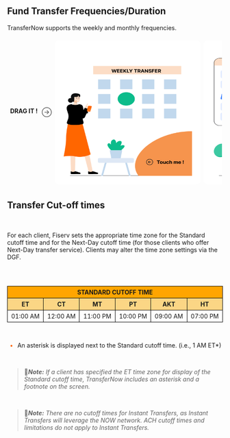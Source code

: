 ## Fund Transfer Frequencies/Duration

TransferNow supports the weekly and monthly frequencies.
&nbsp;

 <style>
        .flowchart-parent {
            height: 350px;
           border: 2px solid rgba(223, 218, 218, 0.002);
            padding: 5px;
            border-radius: 5px;
            display: flex;
            flex-wrap: wrap;
            flex-direction: column;
            gap: 7px;
            margin-left: 0px;
            align-items: center;
            justify-content: space-evenly;
            box-sizing: border-box;
            overflow-x: scroll;
            background-color: rgba(244, 241, 241, 0);
        }
        .flowchart-parent::-webkit-scrollbar {
            display: none;
        }
        .flowchart-parent {
            -ms-overflow-style: none;
            scrollbar-width: none;
        }
        .flowchart-parent1
        {
            display: flex;
            flex-direction: column;
           border: 3px solid rgba(224, 217, 217, 0);
            border-radius: 10px;
            width: 335px;
            height: 335px;
            gap: 5px;
            background-color: white;
            align-items: center;
            justify-content: center;
        } 
        .flowchart-parent2
        {
            display: flex;
            flex-direction: column;
         border: 3px solid rgba(224, 217, 217, 0);
            border-radius: 10px;
            width: 335px;
            height: 335px;
            gap: 5px;
            background-color: white;
            align-items: center;
            justify-content: center;
        } 
        .flowchart-parent3
        {
            display: flex;
            flex-direction: column;
          border: 3px solid rgba(224, 217, 217, 0);
            border-radius: 10px;
            width: 335px;
            height: 335px;
            gap: 5px;
            background-color: white;
            align-items: center;
            justify-content: center;
        } 
        .flowchart-child1
        {
            flex-direction: row;
        }
        .flowchart-child3   
        {
            flex-direction: row;
        }
        .flowchart-child5  
        {
            flex-direction: row;
        }
        .flowchart-child2
        {
            display: none;
            flex-direction: column;
        }
        .flowchart-child4
        {
            display: none;
            flex-direction: column;
        }
        .flowchart-child6
        {
            display: none;
            flex-direction: column;
        }
        p{
            align-self: center;
        }
        .flowchart-parent ul li::before 
        {
            content: "\2022";
            font-size: 1em;
            color: #f60;
            display: inline-block;
            width: 1em;
            margin-left: -1em;
        }
        .flowchart-parent1:hover
        {
            .flowchart-child1
                {
                    display: none ;
                }
            .flowchart-child2
                {
                    display: flex;
                }
        }
        .flowchart-parent2:hover
        {
            .flowchart-child3
                {
                    display: none ;
                }
            .flowchart-child4
                {
                    display: flex;
                }
        }
        .flowchart-parent3:hover
        {
            .flowchart-child5
                {
                    display: none ;
                }
            .flowchart-child6
                {
                    display: flex;
                }
        }
        .drag
        {
            display:flex;
            gap:10px;
        }
    </style>
<div class="flowchart-parent">
        <div class="drag">
            <b>DRAG IT ! </b>
            <img src="../assets/images/arrow-right.png"> 
        </div>
        <div class="flowchart-parent1">                       
                <div class="flowchart-child1">
                    <img src="../assets/images/weekly-transfer-updated.png" style="height:300px;width:300px;">
                </div>
                <div class="flowchart-child2">
                    <p><b style="text-align: center;">Weekly Transfer</b></p>
                    <ul>
                        <li>Every week</li>
                        <li>Every two week</li>
                        <li>Every three week</li>
                        <li>Every four week</li>
                        <li>Every 15 days</li>
                    </ul>
                </div>
        </div>
        <div class="flowchart-parent2">
            <div class="flowchart-child3">
                <img src="../assets/images/monthly-transfer-updated.png" style="height:300px;width:300px;">
            </div>
            <div class="flowchart-child4">
                <p><b style="text-align: center">Monthly Transfer</b></p>
                <ul>
                    <li>Every month.</li>
                    <li>Every two month.</li>
                    <li>Every three week.</li>
                    <li>Every six week.</li>
                    <li>First business day of the month.</li>
                    <li>Last business day of the month.</li>
                </ul>
            </div>
        </div>
        <div class="flowchart-parent3">
            <div class="flowchart-child5">
                <img src="../assets/images/durations-updated.png" style="height:300px;width:300px;">
            </div>
            <div class="flowchart-child6">
                    <p><b style="text-align: center;">Durations</b></p>
                <ul>
                    <li>Until a specified number of transactions are made.</li>
                    <li>Until cancelled by the user.</li>
                    <li>Up to but not after a specified date.</li>
                    <li>Until a specified dollar amount is transfered.</li>
                </ul>
            </div>
        </div>
    </div>

## Transfer Cut-off times 
&nbsp;

For each client, Fiserv sets the appropriate time zone for the Standard cutoff time and for the Next-Day 
cutoff time (for those clients who offer Next-Day transfer service). Clients may alter the time zone 
settings via the DGF. 

&nbsp;
        <style>
            th,td{
                text-align: center;
                border: 1px solid black;
                border-collapse:collapse;
                padding: 5px 5px 5px 5px;
            }
            table
            {
                text-align: center;
                border: 1px solid black;
                border-collapse:collapse;
                margin-right: auto;
                margin-left: auto ;
            }
        </style>
        <div style="text-align: center;">
            <table style="display:inline-table">
                    <tr>
                        <th colspan="6" style="background-color: orange;"><b>STANDARD CUTOFF TIME</b></th>
                    </tr>
                    <tr style="background-color: rgb(251, 214, 133);">
                        <th><b>ET</b></th>
                        <th><b>CT</b></th>
                        <th><b>MT</b></th>
                        <th><b>PT</b></th>
                        <th><b>AKT</b></th>
                        <th><b>HT</b></th>
                    </tr>
                    <tr>
                        <td>01:00 AM</td>
                        <td>12:00 AM</td>
                        <td>11:00 PM</td>
                        <td>10:00 PM</td>
                        <td>09:00 AM</td>
                        <td>07:00 PM</td>
                    </tr>
                <tbody>
                </tbody>
            </table>
        </div>
&nbsp;
<div class="card-body">
    <ul>
        <li> An asterisk is displayed next to the Standard cutoff time. (i.e., 1 AM ET*) </li>
    </ul>
</div> 

&nbsp;

<!-- theme: info -->

 > :memo:_**Note:** If a client has specified the ET time zone for display of the Standard cutoff time, TransferNow includes an asterisk and a footnote on the screen._

 &nbsp;
<!-- theme: info -->

 > :memo:_**Note:** There are no cutoff times for Instant Transfers, as Instant Transfers will leverage the NOW network. ACH cutoff times and limitations do not apply to Instant Transfers._

&nbsp;





<style>
    .card-body ul {
        list-style: none;
        padding-left: 20px;
    }
    .card-body ul li::before {
        content: "\2022";
        font-size: 1em;
        color: #f60;
        display: inline-block;
        width: 1em;
        margin-left: -1em;
    }
</style>



